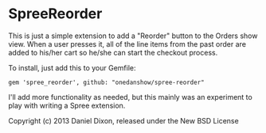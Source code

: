 SpreeReorder
============

This is just a simple extension to add a "Reorder" button to the Orders show view. When a user presses it, all of the line items from the past order are added to his/her cart so he/she can start the checkout process.

To install, just add this to your Gemfile:

    gem 'spree_reorder', github: "onedanshow/spree-reorder"


I'll add more functionality as needed, but this mainly was an experiment to play with writing a Spree extension.


Copyright (c) 2013 Daniel Dixon, released under the New BSD License
